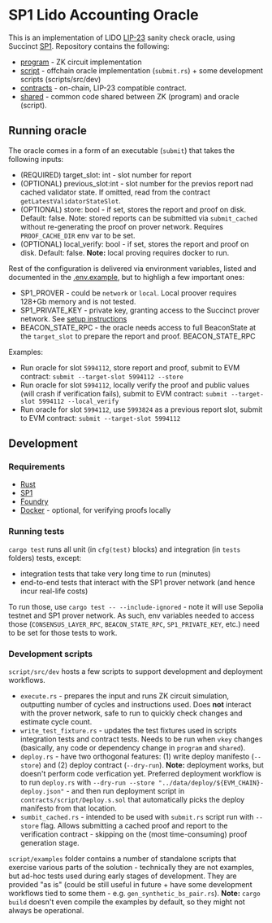# SP1 Lido Accounting Oracle

This is an implementation of LIDO [LIP-23][lip-23] sanity check oracle, using Succinct [SP1][sp1]. 
Repository contains the following:

* [program](program) - ZK circuit implementation
* [script](script) - offchain oracle implementation (`submit.rs`) + some development scripts (scripts/src/dev)
* [contracts](contracts) - on-chain, LIP-23 compatible contract.
* [shared](shared) - common code shared between ZK (program) and oracle (script).

[lip-23]: https://github.com/lidofinance/lido-improvement-proposals/blob/develop/LIPS/lip-23.md
[sp1]: https://github.com/succinctlabs

## Running oracle

The oracle comes in a form of an executable (`submit`) that takes the following inputs:

* (REQUIRED) target_slot: int - slot number for report
* (OPTIONAL) previous_slot:int - slot number for the previos report nad cached validator state. If omitted, read from the contract `getLatestValidatorStateSlot`.
* (OPTIONAL) store: bool - if set, stores the report and proof on disk. Default: false. Note: stored reports can
be submitted via `submit_cached` without re-generating the proof on prover network. Requires `PROOF_CACHE_DIR` env var to be set.
* (OPTIONAL) local_verify: bool - if set, stores the report and proof on disk. Default: false. **Note:** local proving requires docker to run.

Rest of the configuration is delivered via environment variables, listed and documented in the [.env.example](.env.example), but to highligh a few important ones:

* SP1_PROVER - could be `network` or `local`. Local proover requires 128+Gb memory and is not tested.
* SP1_PRIVATE_KEY - private key, granting access to the Succinct prover network. See [setup instructions][sp1-key-instructions]
* BEACON_STATE_RPC - the oracle needs access to full BeaconState at the `target_slot` to prepare the 
  report and proof. BEACON_STATE_RPC

[sp1-key-instructions]: https://docs.succinct.xyz/prover-network/setup.html#key-setup

Examples:

* Run oracle for slot `5994112`, store report and proof, submit to EVM contract: `submit --target-slot 5994112 --store`
* Run oracle for slot `5994112`, locally verify the proof and public values (will crash if verification fails), submit to EVM contract: `submit --target-slot 5994112 --local_verify`
* Run oracle for slot `5994112`, use `5993824` as a previous report slot, submit to EVM contract: `submit --target-slot 5994112`


## Development

### Requirements

- [Rust](https://rustup.rs/)
- [SP1](https://succinctlabs.github.io/sp1/getting-started/install.html)
- [Foundry](https://book.getfoundry.sh/getting-started/installation)
- [Docker](https://docs.docker.com/get-started/get-docker/) - optional, for verifying proofs locally

### Running tests

`cargo test` runs all unit (in `cfg(test)` blocks) and integration (in `tests` folders) tests, except:
* integration tests that take very long time to run (minutes)
* end-to-end tests that interact with the SP1 prover network (and hence incur real-life costs)

To run those, use `cargo test -- --include-ignored` - note it will use Sepolia testnet and SP1 prover network. As such,
env variables needed to access those (`CONSENSUS_LAYER_RPC`, `BEACON_STATE_RPC`, `SP1_PRIVATE_KEY`, etc.) need to be
set for those tests to work.

### Development scripts

`script/src/dev` hosts a few scripts to support development and deployment workflows. 

* `execute.rs` - prepares the input and runs ZK circuit simulation, outputting number of cycles and instructions used.
Does **not** interact with the prover network, safe to run to quickly check changes and estimate cycle count.
* `write_test_fixture.rs` - updates the test fixtures used in scripts integration tests and contract tests. Needs to 
be run when `vkey` changes (basically, any code or dependency change in `program` and `shared`).
* `deploy.rs` - have two orthogonal features: (1) write deploy manifesto (`--store`) and (2) deploy contract (`--dry-run`).
**Note:** deployment works, but doesn't perform code verfication yet. Preferred deployment workflow is to run `deploy.rs`
with `--dry-run --store "../data/deploy/${EVM_CHAIN}-deploy.json"` - and then run deployment script in `contracts/script/Deploy.s.sol`
that automatically picks the deploy manifesto from that location.
* `sumbit_cached.rs` - intended to be used with `submit.rs` script run with `--store` flag. Allows submitting a cached proof
and report to the verification contract - skipping on the (most time-consuming) proof generation stage.

`script/examples` folder contains a number of standalone scripts that exercise various parts of the solution -
technically they are not examples, but ad-hoc tests used during early stages of development. They are provided "as is"
(could be still useful in future + have some development workflows tied to some them - e.g. `gen_synthetic_bs_pair.rs`).
**Note:** `cargo build` doesn't even compile the examples by default, so they might not always be operational.
